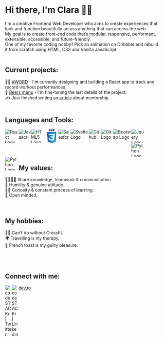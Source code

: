# Hi there, I'm Clara 👋🏻 

I'm a creative Frontend Web Developer who aims to create experiences that look and function beautifully across anything that can access the web. <br>My goal is to create front-end code that’s modular, responsive, performant, extensible, accessible, and future-friendly.<br>
One of my favorite coding hobby? Pick an animation on Dribbble and rebuild it from scratch using HTML, CSS and Vanilla JavaScript.
<br />
<br />

## Current projects:
:weight_lifting_woman: [#WORD](https://workoutrecorddiary.netlify.app/) - I'm currently designing and building a React app to track and record workout performances,<br>
:beer: [Beers menu](https://beercatalog.netlify.app/) - I'm fine-tuning the last details of the project, <br>
:writing_hand: Just finished writing an [article](https://medium.com/@clara.chaouat/how-mentorship-can-level-up-your-coding-skills-after-a-bootcamp-or-as-a-self-taught-developer-b3a536918c20) about mentorship.
<br />
<br />

## Languages and Tools:
<img align="left" src="https://cdn.worldvectorlogo.com/logos/react-2.svg" alt="React Logo" width="45" height="45"/> <img align="left" src="https://cdn.worldvectorlogo.com/logos/logo-javascript.svg" alt="Javascript Logo" width="40" height="40"/> <img align="left" src="https://cdn.worldvectorlogo.com/logos/html5-2.svg" alt="HTML5 Logo" width="45" height="45"/>  <img align="left" alt="CSS3"  width="45" src="https://raw.githubusercontent.com/github/explore/80688e429a7d4ef2fca1e82350fe8e3517d3494d/topics/css/css.png" /> <img align="left" src="https://cdn.worldvectorlogo.com/logos/flask.svg" alt="Salesforce Logo" width="40" height="40"/> 
 <img align="left" src="https://cdn.worldvectorlogo.com/logos/svelte-wordmark-1.svg" alt="Svelte Logo" width="60" height="60"/> <img align="left" src="https://cdn.worldvectorlogo.com/logos/github-icon-1.svg" alt="Github Logo" width="40" height="40"/>  <img align="left" src="https://cdn.worldvectorlogo.com/logos/git-icon.svg" alt="Git Logo" width="40" height="40"/>  <img align="left" src="https://cdn.worldvectorlogo.com/logos/bootstrap-5.svg" alt="Bootsrap Logo" width="60" height="60"/>  <img align="left" src="https://cdn.worldvectorlogo.com/logos/jquery.svg" alt="Jquery Logo" width="45" height="45"/> <img align="left" src="https://cdn.worldvectorlogo.com/logos/python-4.svg" alt="Python Logo" width="45" height="45"/><img align="left" src="https://encrypted-tbn0.gstatic.com/images?q=tbn:ANd9GcSY3u5UT3WAXXTtB2Yrnbvf0LEmXhw9imQL8g&usqp=CAU" alt="Python Logo" width="45" height="45"/> 

<br />
<br />
<br />
<br />
<br />



## My values:
:family_woman_woman_girl_boy: Share knowledge, teamwork & communication.<br>
:white_heart: Humility & genuine attitude.<br>
:woman_student: Curiosity & constant process of learning.<br>
:palms_up_together: Open minded.
<br />
<br />
<br />

## My hobbies:
:weight_lifting_woman: Can't do without Crossfit.<br />
:earth_africa: Travelling is my therapy.<br />
:bread: French toast is my guilty pleasure.<br />
<br />
<br />
<br />

## Connect with me:
[<img align="left" alt="codeSTACKr | Twitter" width="22px" src="https://cdn.jsdelivr.net/npm/simple-icons@v3/icons/twitter.svg" />][twitter]
[<img align="left" alt="codeSTACKr | LinkedIn" width="22px" src="https://cdn.jsdelivr.net/npm/simple-icons@v3/icons/linkedin.svg" />][linkedin]
[dev.to](https://dev.to/clarachaouat)

[twitter]: https://twitter.com/ChaouatClara
[linkedin]: https://www.linkedin.com/in/clarachaouat/



<br />
<br />
